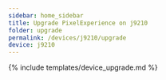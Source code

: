 ```yaml
---
sidebar: home_sidebar
title: Upgrade PixelExperience on j9210
folder: upgrade
permalink: /devices/j9210/upgrade
device: j9210
---
```

{% include templates/device_upgrade.md %}
